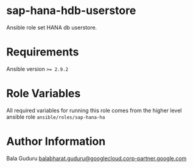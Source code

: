 # sap-hana-hdb-userstore

Ansible role set HANA db userstore.

# Requirements

Ansible version `>= 2.9.2`

# Role Variables

All required variables for running this role comes from the higher level ansible role `ansible/roles/sap-hana-ha`

# Author Information

Bala Guduru <balabharat.guduru@googlecloud.corp-partner.google.com>